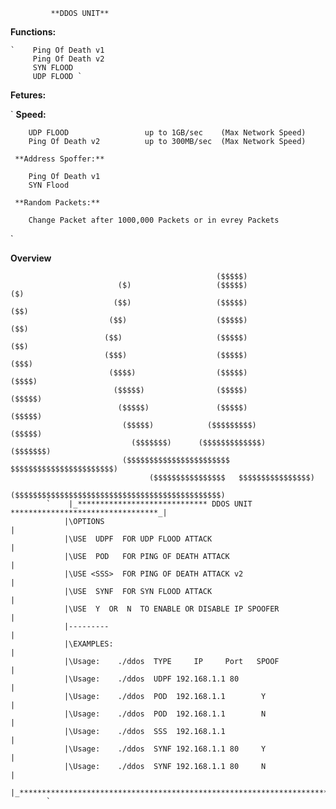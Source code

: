             **DDOS UNIT** 
 
 **Functions:**
 
    `    Ping Of Death v1
         Ping Of Death v2
         SYN FLOOD 
         UDP FLOOD `


 **Fetures:**

`     **Speed:**
     
        UDP FLOOD                 up to 1GB/sec    (Max Network Speed)
        Ping Of Death v2          up to 300MB/sec  (Max Network Speed)
     
     **Address Spoffer:**
     
        Ping Of Death v1          
        SYN Flood
           
     **Random Packets:**
     
        Change Packet after 1000,000 Packets or in evrey Packets
`        
     


**Overview**

                                                  ($$$$$)                            
                            ($)                   ($$$$$)                   ($)      
                           ($$)                   ($$$$$)                   ($$)     
                          ($$)                    ($$$$$)                    ($$)    
                         ($$)                     ($$$$$)                     ($$)   
                         ($$$)                    ($$$$$)                    ($$$)   
                          ($$$$)                  ($$$$$)                  ($$$$)    
                           ($$$$$)                ($$$$$)                ($$$$$)     
                            ($$$$$)               ($$$$$)               ($$$$$)      
                             ($$$$$)            ($$$$$$$$$)            ($$$$$)       
                               ($$$$$$$)      ($$$$$$$$$$$$$)      ($$$$$$$)         
                             ($$$$$$$$$$$$$$$$$$$$$$$ $$$$$$$$$$$$$$$$$$$$$$$)      
                                   ($$$$$$$$$$$$$$$$   $$$$$$$$$$$$$$$$)            
                              ($$$$$$$$$$$$$$$$$$$$$$$$$$$$$$$$$$$$$$$$$$$$$$)
            `    |_***************************** DDOS UNIT *********************************_|
                |\OPTIONS                                                                   |
                |\USE  UDPF  FOR UDP FLOOD ATTACK                                           |
                |\USE  POD   FOR PING OF DEATH ATTACK                                       |
                |\USE <SSS>  FOR PING OF DEATH ATTACK v2                                    |
                |\USE  SYNF  FOR SYN FLOOD ATTACK                                           |
                |\USE  Y  OR  N  TO ENABLE OR DISABLE IP SPOOFER                            |
                |---------                                                                  |
                |\EXAMPLES:                                                                 |
                |\Usage:    ./ddos  TYPE     IP     Port   SPOOF                            |
                |\Usage:    ./ddos  UDPF 192.168.1.1 80                                     |
                |\Usage:    ./ddos  POD  192.168.1.1        Y                               |
                |\Usage:    ./ddos  POD  192.168.1.1        N                               |
                |\Usage:    ./ddos  SSS  192.168.1.1                                        |
                |\Usage:    ./ddos  SYNF 192.168.1.1 80     Y                               |
                |\Usage:    ./ddos  SYNF 192.168.1.1 80     N                               |
                |_*************************************************************************_|
            `

